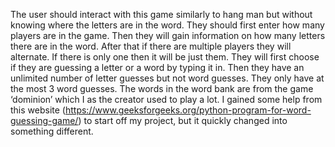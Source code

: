 The user should interact with this game similarly to hang man but without knowing where the letters are in the word. They should first enter how many players are in the game. Then they will gain information on how many letters there are in the word. After that if there are multiple players they will alternate. If there is only one then it will be just them. They will first choose if they are guessing a letter or a word by typing it in. Then they have an unlimited number of letter guesses but not word guesses. They only have at the most 3 word guesses. The words in the word bank are from the game ‘dominion’ which I as the creator used to play a lot. I gained some help from this website (https://www.geeksforgeeks.org/python-program-for-word-guessing-game/) to start off my project, but it quickly changed into something different. 
